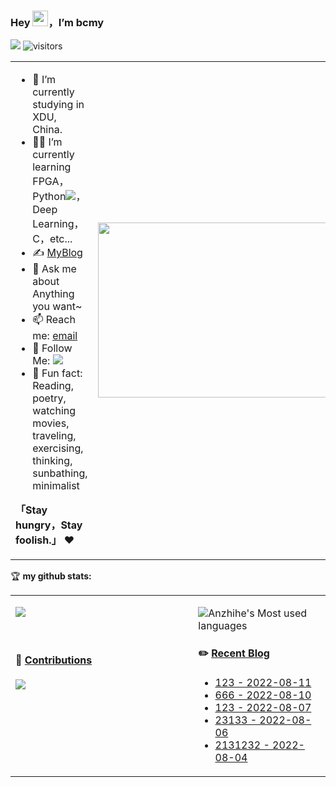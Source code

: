 ### Hey <img src="https://media.giphy.com/media/hvRJCLFzcasrR4ia7z/giphy.gif" width="25px" height="25px">，I’m bcmy

![](https://img.shields.io/badge/dynamic/json?color=2bb24c&label=Feedly%20RSS&query=%24.data.totalSubs&url=https%3A%2F%2Fapi.spencerwoo.com%2Fsubstats%2F%3Fsource%3Dfeedly%26queryKey%3Dhttps%3A%2F%2Fchegva.com%2Ffeed%2F&logo=feedly)
![visitors](https://visitor-badge.glitch.me/badge?page_id=anzhihe.anzhihe&left_color=gray&right_color=blue)

<table>
<tr>
<td width="58%">
  
- 🤖 I’m currently studying in XDU, China.
- 👨‍💻 I’m currently learning FPGA，Python[![](https://img.shields.io/badge/Python-3776AB?style=flat-square&logo=python&logoColor=white)](https://python.org)，Deep Learning，C，etc...
- ✍️ [MyBlog](https://bcmy.vercel.app/)
- 💬 Ask me about Anything you want~
- 📫 Reach me: [email](mailto:bingchengmengyv@foxmail.com)
- 👏 Follow Me: [![](https://img.shields.io/github/followers/bcmy?label=follow%20me&style=social)](https://github.com/bcmy/)
- 🎣 Fun fact: Reading, poetry, watching movies, traveling, exercising, thinking, sunbathing, minimalist

**「Stay hungry，Stay foolish.」** ❤️

</td>
<td width="42%">
<img src="https://github.com/anzhihe/anzhihe/blob/main/.github/workflows/Le%20Petit%20Prince.gif" width="500" height="280">
</td>
</tr>
</table>

🏆 **my github stats:**

<table>
<tr>
<td valign="top"  width="58%">
  
  ![](https://github-readme-stats.vercel.app/api?username=anzhihe)
  
  <br>

#### 🐍 [Contributions](https://raw.githubusercontent.com/anzhihe/anzhihe/main/assets/github-contribution-grid-snake.svg)

![](https://raw.githubusercontent.com/anzhihe/anzhihe/main/assets/github-contribution-grid-snake.svg)

</td>
<td valign="top"  width="42%">
  
  ![Anzhihe's Most used languages](https://github-readme-stats.vercel.app/api/top-langs/?username=anzhihe&layout=compact&hide_border=true&langs_count=10)

#### ✏️ [Recent Blog](https://chegva.com)

- [123 - 2022-08-11](https://chegvab.com/5415.html)
- [666 - 2022-08-10](https://chegvab.com/5377.html)
- [123 - 2022-08-07](https://chegvab.com/5409.html)
- [23133 - 2022-08-06](https://chegvab.com/5408.html)
- [2131232 - 2022-08-04](https://chegvab.com/5230.html)

</td>
</tr>
</table>
